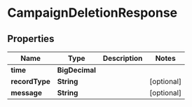 

# CampaignDeletionResponse


## Properties

| Name | Type | Description | Notes |
|------------ | ------------- | ------------- | -------------|
|**time** | **BigDecimal** |  |  |
|**recordType** | **String** |  |  [optional] |
|**message** | **String** |  |  [optional] |



